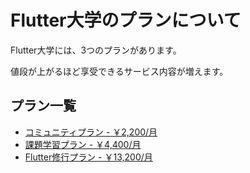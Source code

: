 # Flutter大学のプランについて

Flutter大学には、3つのプランがあります。

値段が上がるほど享受できるサービス内容が増えます。

## プラン一覧
- [コミュニティプラン - ￥2,200/月](community.md)
- [課題学習プラン - ￥4,400/月](learning.md)
- [Flutter修行プラン - ￥13,200/月](training.md)
